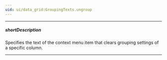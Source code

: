 ```yaml
---
uid: ui/data_grid:GroupingTexts.ungroup
---
```

---
##### shortDescription
Specifies the text of the context menu item that clears grouping settings of a specific column.

---
